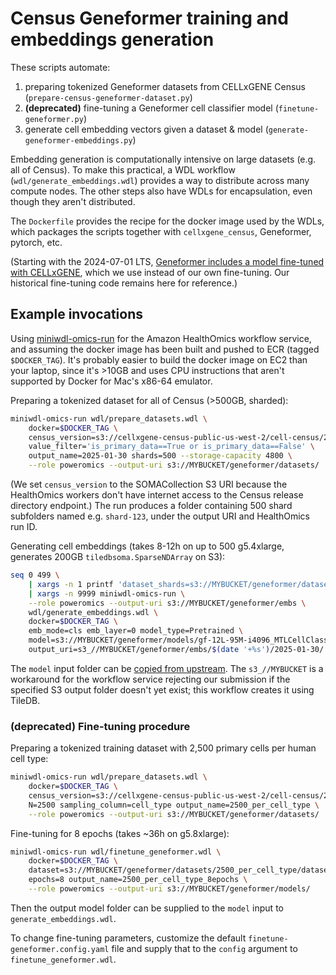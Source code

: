 # Census Geneformer training and embeddings generation

These scripts automate:

1. preparing tokenized Geneformer datasets from CELLxGENE Census (`prepare-census-geneformer-dataset.py`)
2. **(deprecated)** fine-tuning a Geneformer cell classifier model (`finetune-geneformer.py`)
3. generate cell embedding vectors given a dataset & model (`generate-geneformer-embeddings.py`)

Embedding generation is computationally intensive on large datasets (e.g. all of Census). To make this practical, a WDL workflow (`wdl/generate_embeddings.wdl`) provides a way to distribute across many compute nodes. The other steps also have WDLs for encapsulation, even though they aren't distributed.

The `Dockerfile` provides the recipe for the docker image used by the WDLs, which packages the scripts together with `cellxgene_census`, Geneformer, pytorch, etc.

(Starting with the 2024-07-01 LTS, [Geneformer includes a model fine-tuned with CELLxGENE](https://huggingface.co/ctheodoris/Geneformer/tree/main/fine_tuned_models/gf-12L-95M-i4096_MTLCellClassifier_CELLxGENE_240522), which we use instead of our own fine-tuning. Our historical fine-tuning code remains here for reference.)

## Example invocations

Using [miniwdl-omics-run](https://github.com/miniwdl-ext/miniwdl-omics-run) for the Amazon HealthOmics workflow service, and assuming the docker image has been built and pushed to ECR (tagged `$DOCKER_TAG`).  It's probably easier to build the docker image on EC2 than your laptop, since it's >10GB and uses CPU instructions that aren't supported by Docker for Mac's x86-64 emulator.

Preparing a tokenized dataset for all of Census (>500GB, sharded):

```bash
miniwdl-omics-run wdl/prepare_datasets.wdl \
    docker=$DOCKER_TAG \
    census_version=s3://cellxgene-census-public-us-west-2/cell-census/2025-01-30/soma/ \
    value_filter='is_primary_data==True or is_primary_data==False' \
    output_name=2025-01-30 shards=500 --storage-capacity 4800 \
    --role poweromics --output-uri s3://MYBUCKET/geneformer/datasets/
```

(We set `census_version` to the SOMACollection S3 URI because the HealthOmics workers don't have internet access to the Census release directory endpoint.) The run produces a folder containing 500 shard subfolders named e.g. `shard-123`, under the output URI and HealthOmics run ID.

Generating cell embeddings (takes 8-12h on up to 500 g5.4xlarge, generates 200GB `tiledbsoma.SparseNDArray` on S3):

```bash
seq 0 499 \
    | xargs -n 1 printf 'dataset_shards=s3://MYBUCKET/geneformer/datasets/1234567/out/dataset/2025-01-30/shard-%03d/\n' \
    | xargs -n 9999 miniwdl-omics-run \
    --role poweromics --output-uri s3://MYBUCKET/geneformer/embs \
    wdl/generate_embeddings.wdl \
    docker=$DOCKER_TAG \
    emb_mode=cls emb_layer=0 model_type=Pretrained \
    model=s3://MYBUCKET/geneformer/models/gf-12L-95M-i4096_MTLCellClassifier_CELLxGENE_240522/ \
    output_uri=s3_//MYBUCKET/geneformer/embs/$(date '+%s')/2025-01-30/
```

The `model` input folder can be [copied from upstream](https://huggingface.co/ctheodoris/Geneformer/tree/main/fine_tuned_models/gf-12L-95M-i4096_MTLCellClassifier_CELLxGENE_240522). The `s3_//MYBUCKET` is a workaround for the workflow service rejecting our submission if the specified S3 output folder doesn't yet exist; this workflow creates it using TileDB.

### (deprecated) Fine-tuning procedure

Preparing a tokenized training dataset with 2,500 primary cells per human cell type:

```bash
miniwdl-omics-run wdl/prepare_datasets.wdl \
    docker=$DOCKER_TAG \
    census_version=s3://cellxgene-census-public-us-west-2/cell-census/2023-12-15/soma/ \
    N=2500 sampling_column=cell_type output_name=2500_per_cell_type \
    --role poweromics --output-uri s3://MYBUCKET/geneformer/datasets/
```

Fine-tuning for 8 epochs (takes ~36h on g5.8xlarge):

```bash
miniwdl-omics-run wdl/finetune_geneformer.wdl \
    docker=$DOCKER_TAG \
    dataset=s3://MYBUCKET/geneformer/datasets/2500_per_cell_type/dataset/2500_per_cell_type \
    epochs=8 output_name=2500_per_cell_type_8epochs \
    --role poweromics --output-uri s3://MYBUCKET/geneformer/models/
```

Then the output model folder can be supplied to the `model` input to `generate_embeddings.wdl`.

To change fine-tuning parameters, customize the default `finetune-geneformer.config.yaml` file and supply that to the `config` argument to `finetune_geneformer.wdl`.
